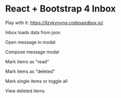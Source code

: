 React + Bootstrap 4 Inbox
==

Play with it: <https://llzykynvnq.codesandbox.io/>

Inbox loads data from json

Open message in modal

Compose message modal

Mark items as "read"

Mark items as "deleted"

Mark single items or toggle all

View deleted items